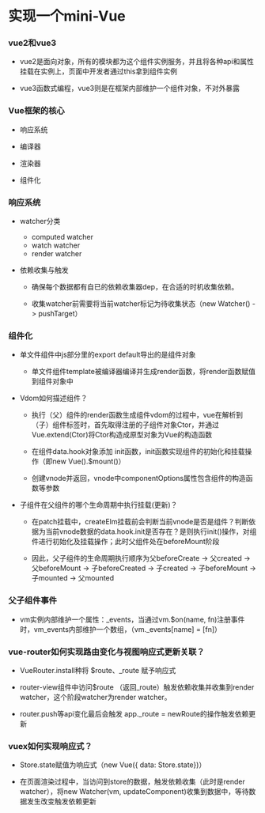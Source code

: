 实现一个mini-Vue
=============

### vue2和vue3

-  vue2是面向对象，所有的模块都为这个组件实例服务，并且将各种api和属性挂载在实例上，页面中开发者通过this拿到组件实例

-  vue3函数式编程，vue3则是在框架内部维护一个组件对象，不对外暴露

### Vue框架的核心
-  响应系统

-  编译器

-  渲染器

-  组件化  


### 响应系统
- watcher分类
  - computed watcher
  - watch watcher   
  - render watcher  

- 依赖收集与触发
  - 确保每个数据都有自已的依赖收集器dep，在合适的时机收集依赖。

  - 收集watcher前需要将当前watcher标记为待收集状态（new Watcher() -> pushTarget）


### 组件化

-  单文件组件中js部分里的export default导出的是组件对象
   - 单文件组件template被编译器编译并生成render函数，将render函数赋值到组件对象中  

-  Vdom如何描述组件？
   - 执行（父）组件的render函数生成组件vdom的过程中，vue在解析到（子）组件标签时，首先取得注册的子组件对象Ctor，并通过Vue.extend(Ctor)将Ctor构造成原型对象为Vue的构造函数

   - 在组件data.hook对象添加 init函数，init函数实现组件的初始化和挂载操作（即new Vue().$mount()）

   - 创建vnode并返回，vnode中componentOptions属性包含组件的构造函数等参数

-  子组件在父组件的哪个生命周期中执行挂载(更新)？

   - 在patch挂载中，createElm挂载前会判断当前vnode是否是组件？判断依据为当前vnode数据的data.hook.init是否存在？是则执行init()操作，对组件进行初始化及挂载操作；此时父组件处在beforeMount阶段

   - 因此，父子组件的生命周期执行顺序为父beforeCreate -> 父created -> 父beforeMount -> 子beforeCreated -> 子created -> 子beforeMount -> 子mounted -> 父mounted

### 父子组件事件

-  vm实例内部维护一个属性：_events，当通过vm.$on(name, fn)注册事件时，vm_events内部维护一个数组，（vm._events[name] = [fn]）


### vue-router如何实现路由变化与视图响应式更新关联？
- VueRouter.install种将 $route、_route 赋予响应式  

- router-view组件中访问$route （返回_route）触发依赖收集并收集到render watcher，这个阶段watcher为render watcher。

- router.push等api变化最后会触发 app._route = newRoute的操作触发依赖更新  


### vuex如何实现响应式？

-  Store.state赋值为响应式（new Vue({ data: Store.state})）

- 在页面渲染过程中，当访问到store的数据，触发依赖收集（此时是render watcher），将new Watcher(vm, updateComponent)收集到数据中，等待数据发生改变触发依赖更新


